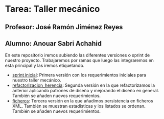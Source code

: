 # Tarea: Taller mecánico
## Profesor: José Ramón Jiménez Reyes
## Alumno: Anouar Sabri Achahid

En este repositorio iremos subiendo las diferentes versiones o sprint de nuestro proyecto.
Trabajaremos por ramas que luego las integraremos en esta principal y las iremos etiquetando.

- [sprint inicial](../../tree/sprint_inicial): Primera versión con los requerimientos iniciales para nuestro taller mecánico.
- [refactorizacion_herencia](../../tree/refactorizacion_herencia): Segunda versión en la que refactorizamos la anterior aplicando patrones de diseño y mejorando el diseño en general. También se añaden nuevos requerimientos.
- [ficheros](../../tree/ficheros): Tercera versión en la que añadimos persistencia en ficheros XML. También se muestran estadísticas y los listados se ordenan. También se añaden nuevos requerimientos.
